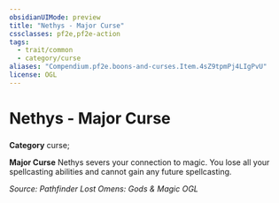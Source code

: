 ```yaml
---
obsidianUIMode: preview
title: "Nethys - Major Curse"
cssclasses: pf2e,pf2e-action
tags:
  - trait/common
  - category/curse
aliases: "Compendium.pf2e.boons-and-curses.Item.4sZ9tpmPj4LIgPvU"
license: OGL
---
```

# Nethys - Major Curse

### 

**Category** curse; 




**Major Curse** Nethys severs your connection to magic. You lose all your spellcasting abilities and cannot gain any future spellcasting.

*Source: Pathfinder Lost Omens: Gods & Magic*
*OGL*